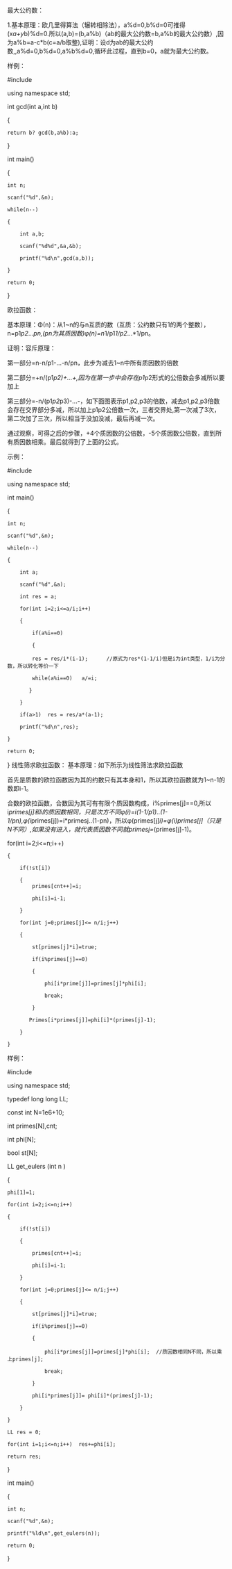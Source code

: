 最大公约数：

1.基本原理：欧几里得算法（辗转相除法），a%d=0,b%d=0可推得(x*a+y*b)%d=0.所以(a,b)=(b,a%b)（ab的最大公约数=b,a%b的最大公约数）,因为a%b=a-c*b(c=a/b取整),证明：设d为ab的最大公约数,,a%d=0,b%d=0,a%b%d=0,循环此过程，直到b=0，a就为最大公约数。

样例：

#include<iostream>

using namespace std;

int gcd(int a,int b)
    
{
    
    return b? gcd(b,a%b):a;
    
}
    
int main()
    
{
    
    int n;
    
    scanf("%d",&n);
    
    while(n--)
    
    {
    
        int a,b;
    
        scanf("%d%d",&a,&b);
        
        printf("%d\n",gcd(a,b));
    
    }
    
    return 0;
    
}
    
欧拉函数：
    
基本原理：Φ(n)：从1~n的与n互质的数（互质：公约数只有1的两个整数），n=p1*p2*...*pn,(pn为其质因数)φ(n)=n*1/p1*1/p2*...*1/pn。
    
证明：容斥原理：
    
第一部分=n-n/p1-...-n/pn，此步为减去1~n中所有质因数的倍数
    
第二部分=+n/(p1*p2)+...+,因为在第一步中会存在p1*p2形式的公倍数会多减所以要加上
    
第三部分=-n/(p1*p2*p3)-...-，如下面图表示p1,p2,p3的倍数，减去p1,p2,p3倍数会存在交界部分多减，所以加上p1p2公倍数一次，三者交界处,第一次减了3次，第二次加了三次，所以相当于没加没减，最后再减一次。

通过观察，可得之后的步骤，+4个质因数的公倍数，-5个质因数公倍数，直到所有质因数相乘。最后就得到了上面的公式。

示例：

#include<iostream>

using namespace std;

int main()
    
{
    
    int n;
    
    scanf("%d",&n);
    
    while(n--)
    
    {
    
        int a;
    
        scanf("%d",&a);
        
        int res = a;
        
        for(int i=2;i<=a/i;i++)
                               
        {
                               
            if(a%i==0)
                               
            {
                               
            res = res/i*(i-1);      //原式为res*(1-1/i)但是i为int类型，1/i为分数，所以转化等价一下
                               
            while(a%i==0)   a/=i;
    
           }
            
        }
        
        if(a>1)  res = res/a*(a-1);
    
        printf("%d\n",res);
        
    }
    
    return 0;
    
}
    线性筛求欧拉函数：
基本原理：如下所示为线性筛法求欧拉函数
    
首先是质数的欧拉函数因为其的约数只有其本身和1，所以其欧拉函数就为1~n-1的数即i-1。
    
合数的欧拉函数，合数因为其可有有限个质因数构成，i%primes[j]==0,所以i*primes[j]和i的质因数相同，只是次方不同φ(i)=i(1-1/p1)..(1-1/pn),φ(i*primes[j])=i*primes[j](1-p1)..(1-pn)，所以φ(primes[j]*i)=φ(i)*primes[j]（只是N不同）,如果没有进入，就代表质因数不同就*primes[j](1-1/primes[j])=*(primes[j]-1)。

for(int i=2;i<=n;i++)
                     
    {
                     
        if(!st[i])
                     
        {
            primes[cnt++]=i;
                     
            phi[i]=i-1;
                     
        }
        
        for(int j=0;primes[j]<= n/i;j++)
    
        {
    
            st[primes[j]*i]=true;
    
            if(i%primes[j]==0)
    
            {
    
                phi[i*prime[j]]=primes[j]*phi[i];  
    
                break;
    
            }
    
           Primes[i*primes[j]]=phi[i]*(primes[j]-1);
    
        }
    
    }
    
样例：

#include<iostream>

using namespace std;

typedef long long LL;

const int N=1e6+10;

int primes[N],cnt;
    
int phi[N];
    
bool st[N];


LL get_eulers (int n )
    
{
    
    phi[1]=1;
    
    for(int i=2;i<=n;i++)
                         
    {
                         
        if(!st[i])
                         
        {
                         
            primes[cnt++]=i;
                         
            phi[i]=i-1;
                         
        }
        
        for(int j=0;primes[j]<= n/i;j++)
    
        {
    
            st[primes[j]*i]=true;
    
            if(i%primes[j]==0)
    
            {
    
                phi[i*primes[j]]=primes[j]*phi[i];  //质因数相同N不同，所以乘上primes[j];
    
                break;
    
            }
    
            phi[i*primes[j]]= phi[i]*(primes[j]-1);
    
        }
    
    }
    
    LL res = 0;

    for(int i=1;i<=n;i++)  res+=phi[i];
    
    return res;
                         
}

int main()
                         
{
                         
    int n;
                         
    scanf("%d",&n);
                         
    printf("%ld\n",get_eulers(n));
                         
    return 0;
                         
}


    
